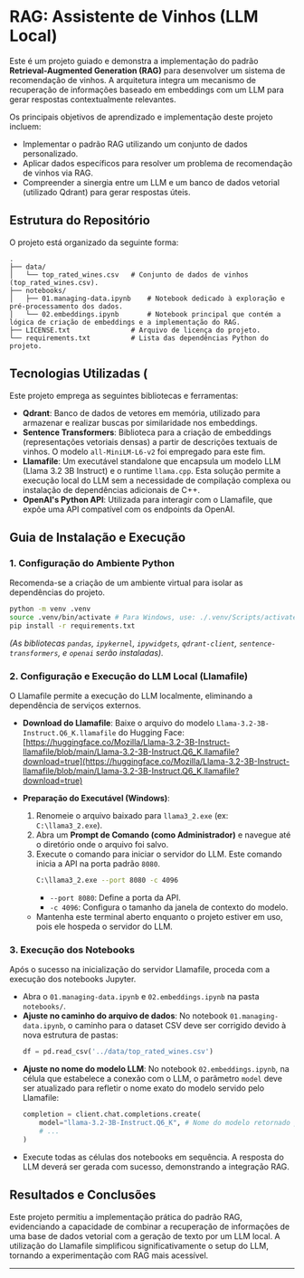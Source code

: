 # RAG: Assistente de Vinhos (LLM Local)

Este é um projeto guiado e demonstra a implementação do padrão **Retrieval-Augmented Generation (RAG)** para desenvolver um sistema de recomendação de vinhos. A arquitetura integra um mecanismo de recuperação de informações baseado em embeddings com um LLM para gerar respostas contextualmente relevantes.

Os principais objetivos de aprendizado e implementação deste projeto incluem:
* Implementar o padrão RAG utilizando um conjunto de dados personalizado.
* Aplicar dados específicos para resolver um problema de recomendação de vinhos via RAG.
* Compreender a sinergia entre um LLM e um banco de dados vetorial (utilizado Qdrant) para gerar respostas úteis.

## Estrutura do Repositório

O projeto está organizado da seguinte forma:

```
.
├── data/
│   └── top_rated_wines.csv   # Conjunto de dados de vinhos (top_rated_wines.csv).
├── notebooks/
│   ├── 01.managing-data.ipynb    # Notebook dedicado à exploração e pré-processamento dos dados.
│   └── 02.embeddings.ipynb       # Notebook principal que contém a lógica de criação de embeddings e a implementação do RAG.
├── LICENSE.txt               # Arquivo de licença do projeto.
└── requirements.txt          # Lista das dependências Python do projeto.
```

## Tecnologias Utilizadas (

Este projeto emprega as seguintes bibliotecas e ferramentas:
* **Qdrant**: Banco de dados de vetores em memória, utilizado para armazenar e realizar buscas por similaridade nos embeddings.
* **Sentence Transformers**: Biblioteca para a criação de embeddings (representações vetoriais densas) a partir de descrições textuais de vinhos. O modelo `all-MiniLM-L6-v2` foi empregado para este fim.
* **Llamafile**: Um executável standalone que encapsula um modelo LLM (Llama 3.2 3B Instruct) e o runtime `llama.cpp`. Esta solução permite a execução local do LLM sem a necessidade de compilação complexa ou instalação de dependências adicionais de C++.
* **OpenAI's Python API**: Utilizada para interagir com o Llamafile, que expõe uma API compatível com os endpoints da OpenAI.

## Guia de Instalação e Execução

### 1. Configuração do Ambiente Python

Recomenda-se a criação de um ambiente virtual para isolar as dependências do projeto.

```bash
python -m venv .venv
source .venv/bin/activate # Para Windows, use: ./.venv/Scripts/activate
pip install -r requirements.txt
```
*(As bibliotecas `pandas`, `ipykernel`, `ipywidgets`, `qdrant-client`, `sentence-transformers`, e `openai` serão instaladas).*

### 2. Configuração e Execução do LLM Local (Llamafile)

O Llamafile permite a execução do LLM localmente, eliminando a dependência de serviços externos.

* **Download do Llamafile**:
    Baixe o arquivo do modelo `Llama-3.2-3B-Instruct.Q6_K.llamafile` do Hugging Face:
    [https://huggingface.co/Mozilla/Llama-3.2-3B-Instruct-llamafile/blob/main/Llama-3.2-3B-Instruct.Q6_K.llamafile?download=true](https://huggingface.co/Mozilla/Llama-3.2-3B-Instruct-llamafile/blob/main/Llama-3.2-3B-Instruct.Q6_K.llamafile?download=true)

* **Preparação do Executável (Windows)**:
    1.  Renomeie o arquivo baixado para `llama3_2.exe` (ex: `C:\llama3_2.exe`).
    2.  Abra um **Prompt de Comando (como Administrador)** e navegue até o diretório onde o arquivo foi salvo.
    3.  Execute o comando para iniciar o servidor do LLM. Este comando inicia a API na porta padrão `8080`.
        ```bash
        C:\llama3_2.exe --port 8080 -c 4096
        ```
        * `--port 8080`: Define a porta da API.
        * `-c 4096`: Configura o tamanho da janela de contexto do modelo.
    * Mantenha este terminal aberto enquanto o projeto estiver em uso, pois ele hospeda o servidor do LLM.

### 3. Execução dos Notebooks

Após o sucesso na inicialização do servidor Llamafile, proceda com a execução dos notebooks Jupyter.

* Abra o `01.managing-data.ipynb` e `02.embeddings.ipynb` na pasta `notebooks/`.
* **Ajuste no caminho do arquivo de dados**: No notebook `01.managing-data.ipynb`, o caminho para o dataset CSV deve ser corrigido devido à nova estrutura de pastas:
    ```python
    df = pd.read_csv('../data/top_rated_wines.csv')
    ```
* **Ajuste no nome do modelo LLM**: No notebook `02.embeddings.ipynb`, na célula que estabelece a conexão com o LLM, o parâmetro `model` deve ser atualizado para refletir o nome exato do modelo servido pelo Llamafile:
    ```python
    completion = client.chat.completions.create(
        model="llama-3.2-3B-Instruct.Q6_K", # Nome do modelo retornado pelo Llamafile
        # ...
    )
    ```
* Execute todas as células dos notebooks em sequência. A resposta do LLM deverá ser gerada com sucesso, demonstrando a integração RAG.

## Resultados e Conclusões

Este projeto permitiu a implementação prática do padrão RAG, evidenciando a capacidade de combinar a recuperação de informações de uma base de dados vetorial com a geração de texto por um LLM local. A utilização do Llamafile simplificou significativamente o setup do LLM, tornando a experimentação com RAG mais acessível.

---
